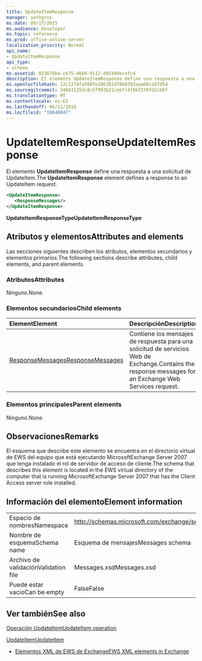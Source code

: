 ```yaml
---
title: UpdateItemResponse
manager: sethgros
ms.date: 09/17/2015
ms.audience: Developer
ms.topic: reference
ms.prod: office-online-server
localization_priority: Normal
api_name:
- UpdateItemResponse
api_type:
- schema
ms.assetid: 023b79b4-c675-4669-9112-d85499ec4fc4
description: El elemento UpdateItemResponse define una respuesta a una solicitud de UpdateItem.
ms.openlocfilehash: 12c1274fa500fe206381d7868393aaa08ca97d54
ms.sourcegitcommit: 34041125dc8c5f993b21cebfc4f8b72f0fd2cb6f
ms.translationtype: MT
ms.contentlocale: es-ES
ms.lasthandoff: 06/11/2018
ms.locfileid: "19840847"
---
```

# <a name="updateitemresponse"></a><span data-ttu-id="74963-103">UpdateItemResponse</span><span class="sxs-lookup"><span data-stu-id="74963-103">UpdateItemResponse</span></span>

<span data-ttu-id="74963-104">El elemento **UpdateItemResponse** define una respuesta a una solicitud de UpdateItem.</span><span class="sxs-lookup"><span data-stu-id="74963-104">The **UpdateItemResponse** element defines a response to an UpdateItem request.</span></span> 
  
```xml
<UpdateItemResponse>
   <ResponseMessages/>
</UpdateItemResponse>
```

 <span data-ttu-id="74963-105">**UpdateItemResponseType**</span><span class="sxs-lookup"><span data-stu-id="74963-105">**UpdateItemResponseType**</span></span>
## <a name="attributes-and-elements"></a><span data-ttu-id="74963-106">Atributos y elementos</span><span class="sxs-lookup"><span data-stu-id="74963-106">Attributes and elements</span></span>

<span data-ttu-id="74963-107">Las secciones siguientes describen los atributos, elementos secundarios y elementos primarios.</span><span class="sxs-lookup"><span data-stu-id="74963-107">The following sections describe attributes, child elements, and parent elements.</span></span>
  
### <a name="attributes"></a><span data-ttu-id="74963-108">Atributos</span><span class="sxs-lookup"><span data-stu-id="74963-108">Attributes</span></span>

<span data-ttu-id="74963-109">Ninguno.</span><span class="sxs-lookup"><span data-stu-id="74963-109">None.</span></span>
  
### <a name="child-elements"></a><span data-ttu-id="74963-110">Elementos secundarios</span><span class="sxs-lookup"><span data-stu-id="74963-110">Child elements</span></span>

|<span data-ttu-id="74963-111">**Element**</span><span class="sxs-lookup"><span data-stu-id="74963-111">**Element**</span></span>|<span data-ttu-id="74963-112">**Descripción**</span><span class="sxs-lookup"><span data-stu-id="74963-112">**Description**</span></span>|
|:-----|:-----|
|[<span data-ttu-id="74963-113">ResponseMessages</span><span class="sxs-lookup"><span data-stu-id="74963-113">ResponseMessages</span></span>](responsemessages.md) <br/> |<span data-ttu-id="74963-114">Contiene los mensajes de respuesta para una solicitud de servicios Web de Exchange.</span><span class="sxs-lookup"><span data-stu-id="74963-114">Contains the response messages for an Exchange Web Services request.</span></span>  <br/> |
   
### <a name="parent-elements"></a><span data-ttu-id="74963-115">Elementos principales</span><span class="sxs-lookup"><span data-stu-id="74963-115">Parent elements</span></span>

<span data-ttu-id="74963-116">Ninguno.</span><span class="sxs-lookup"><span data-stu-id="74963-116">None.</span></span>
  
## <a name="remarks"></a><span data-ttu-id="74963-117">Observaciones</span><span class="sxs-lookup"><span data-stu-id="74963-117">Remarks</span></span>

<span data-ttu-id="74963-118">El esquema que describe este elemento se encuentra en el directorio virtual de EWS del equipo que está ejecutando MicrosoftExchange Server 2007 que tenga instalado el rol de servidor de acceso de cliente.</span><span class="sxs-lookup"><span data-stu-id="74963-118">The schema that describes this element is located in the EWS virtual directory of the computer that is running MicrosoftExchange Server 2007 that has the Client Access server role installed.</span></span>
  
## <a name="element-information"></a><span data-ttu-id="74963-119">Información del elemento</span><span class="sxs-lookup"><span data-stu-id="74963-119">Element information</span></span>

|||
|:-----|:-----|
|<span data-ttu-id="74963-120">Espacio de nombres</span><span class="sxs-lookup"><span data-stu-id="74963-120">Namespace</span></span>  <br/> |http://schemas.microsoft.com/exchange/services/2006/messages  <br/> |
|<span data-ttu-id="74963-121">Nombre de esquema</span><span class="sxs-lookup"><span data-stu-id="74963-121">Schema name</span></span>  <br/> |<span data-ttu-id="74963-122">Esquema de mensajes</span><span class="sxs-lookup"><span data-stu-id="74963-122">Messages schema</span></span>  <br/> |
|<span data-ttu-id="74963-123">Archivo de validación</span><span class="sxs-lookup"><span data-stu-id="74963-123">Validation file</span></span>  <br/> |<span data-ttu-id="74963-124">Messages.xsd</span><span class="sxs-lookup"><span data-stu-id="74963-124">Messages.xsd</span></span>  <br/> |
|<span data-ttu-id="74963-125">Puede estar vacío</span><span class="sxs-lookup"><span data-stu-id="74963-125">Can be empty</span></span>  <br/> |<span data-ttu-id="74963-126">False</span><span class="sxs-lookup"><span data-stu-id="74963-126">False</span></span>  <br/> |
   
## <a name="see-also"></a><span data-ttu-id="74963-127">Ver también</span><span class="sxs-lookup"><span data-stu-id="74963-127">See also</span></span>



[<span data-ttu-id="74963-128">Operación UpdateItem</span><span class="sxs-lookup"><span data-stu-id="74963-128">UpdateItem operation</span></span>](updateitem-operation.md)
  
[<span data-ttu-id="74963-129">UpdateItem</span><span class="sxs-lookup"><span data-stu-id="74963-129">UpdateItem</span></span>](updateitem.md)


- [<span data-ttu-id="74963-130">Elementos XML de EWS de Exchange</span><span class="sxs-lookup"><span data-stu-id="74963-130">EWS XML elements in Exchange</span></span>](ews-xml-elements-in-exchange.md)


